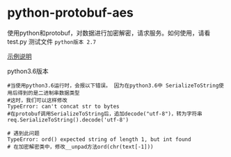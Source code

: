 # python-protobuf-aes
使用python和protobuf，对数据进行加密解密，请求服务。如何使用，请看test.py 测试文件
```python版本 2.7```

[示例说明](https://www.jianshu.com/p/f1e1fd104a05)


python3.6版本
```
#当使用python3.6运行时，会报以下错误。 因为在python3.6中 SerializeToString使用后得到的是二进制串数据类型
#这时，我们可以这样修改
TypeError: can't concat str to bytes
#在protobuf调用SerializeToString后，追加decode("utf-8")，转为字符串
req.SerializeToString().decode('utf-8')

# 遇到此问题
TypeError: ord() expected string of length 1, but int found
# 在加密解密类中，修改__unpad方法ord(chr(text[-1]))
```
